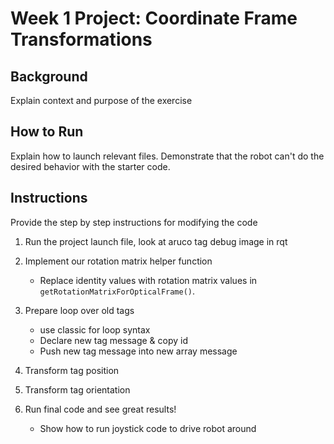 # Week 1 Project: Coordinate Frame Transformations

## Background

Explain context and purpose of the exercise

## How to Run

Explain how to launch relevant files. Demonstrate that the robot can't do the desired behavior with the starter code.

## Instructions

Provide the step by step instructions for modifying the code

1. Run the project launch file, look at aruco tag debug image in rqt

1. Implement our rotation matrix helper function
   * Replace identity values with rotation matrix values in `getRotationMatrixForOpticalFrame()`.

1. Prepare loop over old tags
   * use classic for loop syntax
   * Declare new tag message & copy id
   * Push new tag message into new array message

1. Transform tag position

1. Transform tag orientation

1. Run final code and see great results!
   * Show how to run joystick code to drive robot around